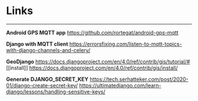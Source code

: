 # Links #
_________________

**Android GPS MQTT app**
https://github.com/rortegat/android-gps-mqtt

**Django with MQTT client**
https://errorsfixing.com/listen-to-mqtt-topics-with-django-channels-and-celery/

**GeoDjango**
https://docs.djangoproject.com/en/4.0/ref/contrib/gis/tutorial/#
[[install]] https://docs.djangoproject.com/en/4.0/ref/contrib/gis/install/

**Generate DJANGO_SECRET_KEY**
https://tech.serhatteker.com/post/2020-01/django-create-secret-key/
https://ultimatedjango.com/learn-django/lessons/handling-sensitive-keys/

